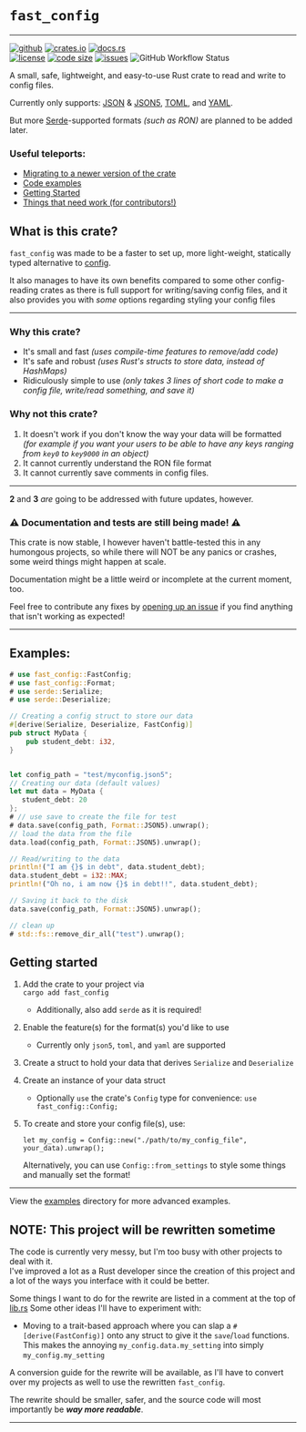 `fast_config`
=============
---

[<img alt="github" src="https://img.shields.io/badge/github-fast_config-brightgreen.svg?logo=github&style=for-the-badge"/>](https://github.com/FlooferLand/fast_config)
[<img alt="crates.io" src="https://img.shields.io/crates/v/fast_config?logo=rust&style=for-the-badge"/>](https://crates.io/crates/fast_config)
[<img alt="docs.rs" src="https://img.shields.io/badge/docs.rs-fast_config-988.svg?logo=rust&style=for-the-badge"/>](https://docs.rs/fast_config)
<br style="display: block; margin: 0 0; content: '---'" />
[<img alt="license" src="https://img.shields.io/github/license/FlooferLand/fast_config?style=flat"/>](https://github.com/FlooferLand/fast_config/blob/main/LICENSE)
[<img alt="code size" src="https://img.shields.io/github/languages/code-size/FlooferLand/fast_config?style=flat"/>](https://www.youtube.com/watch?v=dQw4w9WgXcQ)
[<img alt="issues" src="https://img.shields.io/github/issues/FlooferLand/fast_config?label=open%20issues&style=flat"/>](https://github.com/FlooferLand/fast_config/issues)
![GitHub Workflow Status](https://img.shields.io/github/actions/workflow/status/FlooferLand/fast_config/main_test.yml)

A small, safe, lightweight, and easy-to-use Rust crate to read and write to config files.

Currently only supports:
[JSON](https://crates.io/crates/serde_json) & [JSON5](https://crates.io/crates/json5), [TOML](https://crates.io/crates/toml),  and [YAML](https://crates.io/crates/serde_yml).

But more [Serde](https://serde.rs/)-supported formats *(such as RON)* are planned to be added later.

### Useful teleports:
- [Migrating to a newer version of the crate](https://github.com/FlooferLand/fast_config/blob/main/CONVERSION_TUTORIAL.md)
- [Code examples](#examples)
- [Getting Started](#getting-started)
- [Things that need work (for contributors!)](./CONTRIBUTORS.md)

## What is this crate?

`fast_config` was made to be a faster to set up, more light-weight, statically typed alternative to [config](https://crates.io/crates/config).

It also manages to have its own benefits compared to some other config-reading crates
as there is full support for writing/saving config files,
and it also provides you with *some* options regarding styling your config files

---

### Why this crate?
- It's small and fast *(uses compile-time features to remove/add code)*
- It's safe and robust *(uses Rust's structs to store data, instead of HashMaps)*
- Ridiculously simple to use *(only takes 3 lines of short code to make a config file, write/read something, and save it)*

### Why not this crate?
1. It doesn't work if you don't know the way your data will be formatted<br>
   *(for example if you want your users to be able to have any keys ranging from `key0` to `key9000` in an object)*
2. It cannot currently understand the RON file format
3. It cannot currently save comments in config files.

---

**2** and **3** _are_ going to be addressed with future updates, however.

### ⚠ Documentation and tests are still being made! ⚠
This crate is now stable, I however haven't battle-tested this in any humongous projects,
so while there will NOT be any panics or crashes, some weird things might happen at scale.

Documentation might be a little weird or incomplete at the current moment, too.

Feel free to contribute any fixes by [opening up an issue](https://github.com/FlooferLand/fast_config/issues) if you find
anything that isn't working as expected!

---

## Examples:
```rust
# use fast_config::FastConfig;
# use fast_config::Format;
# use serde::Serialize;
# use serde::Deserialize;

// Creating a config struct to store our data
#[derive(Serialize, Deserialize, FastConfig)]
pub struct MyData {
    pub student_debt: i32,
}


let config_path = "test/myconfig.json5";
// Creating our data (default values)
let mut data = MyData {
   student_debt: 20
};
# // use save to create the file for test
# data.save(config_path, Format::JSON5).unwrap();
// load the data from the file
data.load(config_path, Format::JSON5).unwrap();

// Read/writing to the data
println!("I am {}$ in debt", data.student_debt);
data.student_debt = i32::MAX;
println!("Oh no, i am now {}$ in debt!!", data.student_debt);

// Saving it back to the disk
data.save(config_path, Format::JSON5).unwrap();

// clean up
# std::fs::remove_dir_all("test").unwrap();

```

## Getting started

1. Add the crate to your project via <br/> `cargo add fast_config`
   - Additionally, also add `serde` as it is required!

2. Enable the feature(s) for the format(s) you'd like to use <br/>
   - Currently only `json5`, `toml`, and `yaml` are supported <br/>

3. Create a struct to hold your data that derives `Serialize` and `Deserialize`

4. Create an instance of your data struct
   - Optionally `use` the crate's `Config` type for convenience: `use fast_config::Config;`

5. To create and store your config file(s), use:
   ```rust,ignore
   let my_config = Config::new("./path/to/my_config_file", your_data).unwrap();
   ```
    Alternatively, you can use `Config::from_settings` to style some things and manually set the format!

---

View the [examples](./examples) directory for more advanced examples.

## NOTE: This project will be rewritten sometime
The code is currently very messy, but I'm too busy with other projects to deal with it. </br>
I've improved a lot as a Rust developer since the creation of this project and a lot of the ways you interface with it could be better.

Some things I want to do for the rewrite are listed in a comment at the top of [lib.rs](./src/lib.rs)
Some other ideas I'll have to experiment with:
- Moving to a trait-based approach where you can slap a `#[derive(FastConfig)]` onto any struct to give it the `save`/`load` functions.
  This makes the annoying `my_config.data.my_setting` into simply `my_config.my_setting`

A conversion guide for the rewrite will be available, as I'll have to convert over my projects as well to use the rewritten `fast_config`.

The rewrite should be smaller, safer, and the source code will most importantly be ***way more readable***.

---
<br/>
